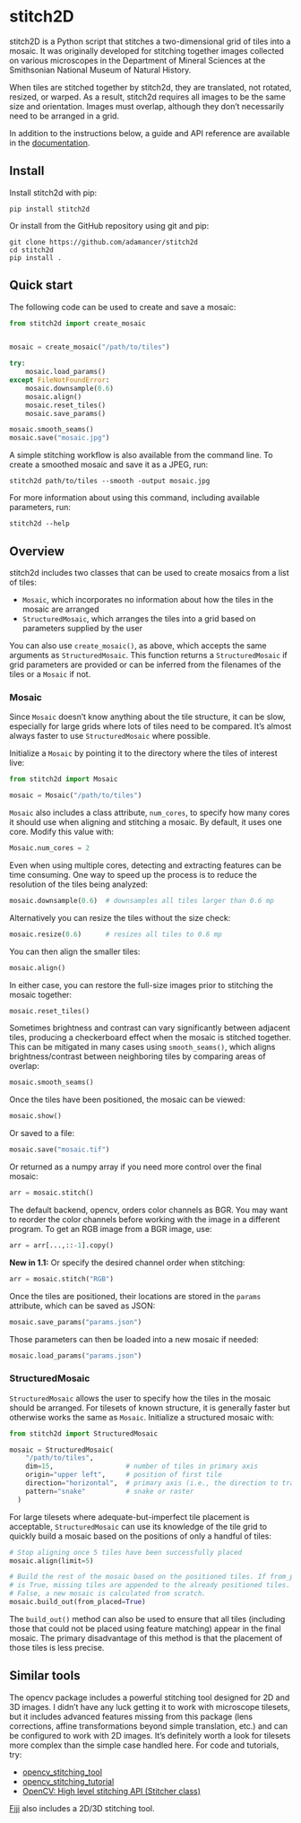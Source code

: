 stitch2D
========

stitch2D is a Python script that stitches a two-dimensional grid of
tiles into a mosaic. It was originally developed for stitching together
images collected on various microscopes in the Department of Mineral
Sciences at the Smithsonian National Museum of Natural History.

When tiles are stitched together by stitch2d, they are translated, not
rotated, resized, or warped. As a result, stitch2d requires all images
to be the same size and orientation. Images must overlap, although they
don’t necessarily need to be arranged in a grid.

In addition to the instructions below, a guide and API reference are
available in the
[documentation](https://stitch2d.readthedocs.io/en/latest/).

Install
-------

Install stitch2d with pip:

    pip install stitch2d

Or install from the GitHub repository using git and pip:

    git clone https://github.com/adamancer/stitch2d
    cd stitch2d
    pip install .

Quick start
-----------

The following code can be used to create and save a mosaic:

``` python
from stitch2d import create_mosaic


mosaic = create_mosaic("/path/to/tiles")

try:
    mosaic.load_params()
except FileNotFoundError:
    mosaic.downsample(0.6)
    mosaic.align()
    mosaic.reset_tiles()
    mosaic.save_params()

mosaic.smooth_seams()
mosaic.save("mosaic.jpg")
```

A simple stitching workflow is also available from the command line. To
create a smoothed mosaic and save it as a JPEG, run:

    stitch2d path/to/tiles --smooth -output mosaic.jpg

For more information about using this command, including available
parameters, run:

    stitch2d --help

Overview
--------

stitch2d includes two classes that can be used to create mosaics from a
list of tiles:

-   `Mosaic`, which incorporates no information about how the tiles in
    the mosaic are arranged
-   `StructuredMosaic`, which arranges the tiles into a grid based on
    parameters supplied by the user

You can also use `create_mosaic()`, as above, which accepts the same
arguments as `StructuredMosaic`. This function returns a
`StructuredMosaic` if grid parameters are provided or can be inferred
from the filenames of the tiles or a `Mosaic` if not.

### Mosaic

Since `Mosaic` doesn’t know anything about the tile structure, it can be
slow, especially for large grids where lots of tiles need to be
compared. It’s almost always faster to use `StructuredMosaic` where
possible.

Initialize a `Mosaic` by pointing it to the directory where the tiles of
interest live:

``` python
from stitch2d import Mosaic

mosaic = Mosaic("/path/to/tiles")
```

`Mosaic` also includes a class attribute, `num_cores`, to specify how
many cores it should use when aligning and stitching a mosaic. By
default, it uses one core. Modify this value with:

``` python
Mosaic.num_cores = 2
```

Even when using multiple cores, detecting and extracting features can be
time consuming. One way to speed up the process is to reduce the
resolution of the tiles being analyzed:

``` python
mosaic.downsample(0.6)  # downsamples all tiles larger than 0.6 mp
```

Alternatively you can resize the tiles without the size check:

``` python
mosaic.resize(0.6)      # resizes all tiles to 0.6 mp
```

You can then align the smaller tiles:

``` python
mosaic.align()
```

In either case, you can restore the full-size images prior to stitching
the mosaic together:

``` python
mosaic.reset_tiles()
```

Sometimes brightness and contrast can vary significantly between
adjacent tiles, producing a checkerboard effect when the mosaic is
stitched together. This can be mitigated in many cases using
`smooth_seams()`, which aligns brightness/contrast between neighboring
tiles by comparing areas of overlap:

``` python
mosaic.smooth_seams()
```

Once the tiles have been positioned, the mosaic can be viewed:

``` python
mosaic.show()
```

Or saved to a file:

``` python
mosaic.save("mosaic.tif")
```

Or returned as a numpy array if you need more control over the final
mosaic:

``` python
arr = mosaic.stitch()
```

The default backend, opencv, orders color channels as BGR. You may want
to reorder the color channels before working with the image in a
different program. To get an RGB image from a BGR image, use:

``` python
arr = arr[...,::-1].copy()
```

**New in 1.1:** Or specify the desired channel order when stitching:

``` python
arr = mosaic.stitch("RGB")
```

Once the tiles are positioned, their locations are stored in the
`params` attribute, which can be saved as JSON:

``` python
mosaic.save_params("params.json")
```

Those parameters can then be loaded into a new mosaic if needed:

``` python
mosaic.load_params("params.json")
```

### StructuredMosaic

`StructuredMosaic` allows the user to specify how the tiles in the
mosaic should be arranged. For tilesets of known structure, it is
generally faster but otherwise works the same as `Mosaic`. Initialize a
structured mosaic with:

``` python
from stitch2d import StructuredMosaic

mosaic = StructuredMosaic(
    "/path/to/tiles",
    dim=15,                  # number of tiles in primary axis
    origin="upper left",     # position of first tile
    direction="horizontal",  # primary axis (i.e., the direction to traverse first)
    pattern="snake"          # snake or raster
  )
```

For large tilesets where adequate-but-imperfect tile placement is
acceptable, `StructuredMosaic` can use its knowledge of the tile grid to
quickly build a mosaic based on the positions of only a handful of
tiles:

``` python
# Stop aligning once 5 tiles have been successfully placed
mosaic.align(limit=5)

# Build the rest of the mosaic based on the positioned tiles. If from_placed
# is True, missing tiles are appended to the already positioned tiles. If
# False, a new mosaic is calculated from scratch.
mosaic.build_out(from_placed=True)
```

The `build_out()` method can also be used to ensure that all tiles
(including those that could not be placed using feature matching) appear
in the final mosaic. The primary disadvantage of this method is that the
placement of those tiles is less precise.

Similar tools
-------------

The opencv package includes a powerful stitching tool designed for 2D
and 3D images. I didn’t have any luck getting it to work with microscope
tilesets, but it includes advanced features missing from this package
(lens corrections, affine transformations beyond simple translation,
etc.) and can be configured to work with 2D images. It’s definitely
worth a look for tilesets more complex than the simple case handled
here. For code and tutorials, try:

-   [opencv_stitching_tool](https://github.com/opencv/opencv/tree/4.x/apps/opencv_stitching_tool)
-   [opencv_stitching_tutorial](https://github.com/lukasalexanderweber/opencv_stitching_tutorial)
-   [OpenCV: High level stitching API (Stitcher
    class)](https://docs.opencv.org/4.x/d8/d19/tutorial_stitcher.html)

[Fiji](https://imagej.net/software/fiji/) also includes a 2D/3D
stitching tool.
